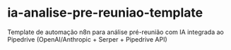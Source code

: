 # ia-analise-pre-reuniao-template
Template de automação n8n para análise pré-reunião com IA integrada ao Pipedrive (OpenAI/Anthropic + Serper + Pipedrive API)
